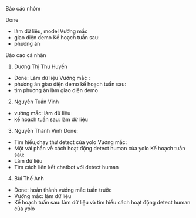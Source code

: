 
Báo cáo nhóm

Done
 * làm dữ liệu, model
Vướng mắc
 * giao diện demo
Kế hoạch tuần sau:
 * phương án
 
Báo cáo cá nhân
1. Dương Thị Thu Huyền
 * Done: Làm dữ liệu
Vướng mắc :
 * phương án giao diện demo
kế hoạch tuần sau: 
 * tìm phương án làm giao diện demo
 2. Nguyễn Tuấn Vinh
 * vướng mắc: làm dữ liệu
 * kế hoạch tuần sau: làm dữ liệu
 3. Nguyễn Thành Vinh
  Done: 
 - Tìm hiểu,chạy thử detect của yolo
  Vương mắc: 
 - Một vài phần về cách hoạt động detect human của yolo
 Kế hoạch tuần sau:
 - Làm đữ liệu
 - Tìm cách liên kết chatbot với detect human
4. Bùi Thế Anh
* Done: hoàn thành vướng mắc tuần trưỡc
* Vướng mắc: làm dữ liệu
* Kế hoạch tuần sau: làm dữ liệu và tìm hiểu cách hoạt động detect human của yolo
